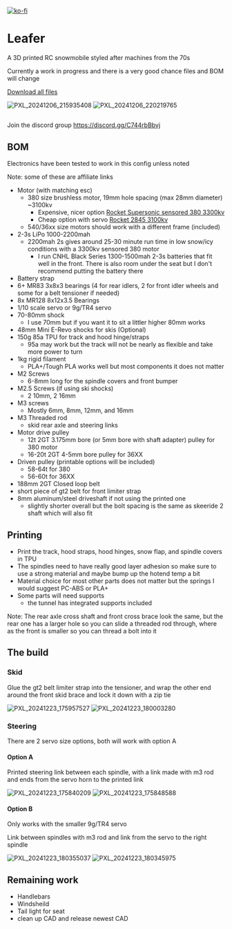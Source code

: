 [![ko-fi](https://ko-fi.com/img/githubbutton_sm.svg)](https://ko-fi.com/Y8Y718VEOP)

# Leafer

 A 3D printed RC snowmobile styled after machines from the 70s

Currently a work in progress and there is a very good chance files and BOM will change

[Download all files](https://github.com/KieranL/leafer/archive/refs/heads/main.zip)

![PXL_20241206_215935408](https://github.com/user-attachments/assets/bb789e8b-1dca-483b-8c07-043e192e1087)
![PXL_20241206_220219765](https://github.com/user-attachments/assets/a0b37f3f-0062-4779-826e-ac0373ebff43)


##

Join the discord group https://discord.gg/C744rbBbvj

## BOM 

Electronics have been tested to work in this config unless noted

Note: some of these are affiliate links

- Motor (with matching esc)
  - 380 size brushless motor, 19mm hole spacing (max 28mm diameter) ~3100kv
    - Expensive, nicer option [Rocket Supersonic sensored 380 3300kv](https://s.click.aliexpress.com/e/_DdVOuNJ)
    - Cheap option with servo [Rocket 2845 3100kv](https://www.aliexpress.com/item/1005001562382697.html)
  - 540/36xx size motors should work with a different frame (included)
- 2-3s LiPo 1000-2200mah
  - 2200mah 2s gives around 25-30 minute run time in low snow/icy conditions with a 3300kv sensored 380 motor 
    - I run CNHL Black Series 1300-1500mah 2-3s batteries that fit well in the front. There is also room under the seat but I don't recommend putting the battery there
- Battery strap
- 6+ MR83 3x8x3 bearings (4 for rear idlers, 2 for front idler wheels and some for a belt tensioner if needed)    
- 8x MR128 8x12x3.5 Bearings
- 1/10 scale servo or 9g/TR4 servo
- 70-80mm shock
  - I use 70mm but if you want it to sit a littler higher 80mm works
- 48mm Mini E-Revo shocks for skis (Optional)
- 150g 85a TPU for track and hood hinge/straps
  - 95a may work but the track will not be nearly as flexible and take more power to turn
- 1kg rigid filament
  - PLA+/Tough PLA works well but most components it does not matter
- M2 Screws
  - 6-8mm long for the spindle covers and front bumper
- M2.5 Screws (if using ski shocks)
  -  2 10mm, 2 16mm
- M3 screws
  - Mostly 6mm, 8mm, 12mm, and 16mm
- M3 Threaded rod
  - skid rear axle and steering links
- Motor drive pulley
  - 12t 2GT 3.175mm bore (or 5mm bore with shaft adapter) pulley for 380 motor
  - 16-20t 2GT 4-5mm bore pulley for 36XX
- Driven pulley (printable options will be included)
  - 58-64t for 380
  - 56-60t for 36XX
- 188mm 2GT Closed loop belt
- short piece of gt2 belt for front limiter strap
- 8mm aluminum/steel driveshaft if not using the printed one
  - slightly shorter overall but the bolt spacing is the same as skeeride 2 shaft which will also fit

## Printing

- Print the track, hood straps, hood hinges, snow flap, and spindle covers in TPU
- The spindles need to have really good layer adhesion so make sure to use a strong material and maybe bump up the hotend temp a bit
- Material choice for most other parts does not matter but the springs I would suggest PC-ABS or PLA+
- Some parts will need supports
  - the tunnel has integrated supports included

Note: The rear axle cross shaft and front cross brace look the same, but the rear one has a larger hole so you can slide a threaded rod through, where as the front is smaller so you can thread a bolt into it

## The build

### Skid

Glue the gt2 belt limiter strap into the tensioner, and wrap the other end around the front skid brace and lock it down with a zip tie

![PXL_20241223_175957527](https://github.com/user-attachments/assets/99850070-65d1-4aec-a939-e34f1e5f7539)
![PXL_20241223_180003280](https://github.com/user-attachments/assets/6b03c6c3-afd8-4b56-a8d1-8a88836e8a91)

### Steering

There are 2 servo size options, both will work with option A

#### Option A

Printed steering link between each spindle, with a link made with m3 rod and ends from the servo horn to the printed link

![PXL_20241223_175840209](https://github.com/user-attachments/assets/adfa3e9c-3db2-49a9-887d-46188f749122)
![PXL_20241223_175848588](https://github.com/user-attachments/assets/edec7c17-9feb-42ed-aeb9-10a6b9ed398e)

#### Option B 

Only works with the smaller 9g/TR4 servo

Link between spindles with m3 rod and link from the servo to the right spindle

![PXL_20241223_180355037](https://github.com/user-attachments/assets/cfa1ff2d-653f-4696-b7fa-20e2778d969c)
![PXL_20241223_180345975](https://github.com/user-attachments/assets/7c215921-1879-4ea2-8750-dd8d424733ac)


## Remaining work

- Handlebars
- Windsheild
- Tail light for seat
- clean up CAD and release newest CAD

